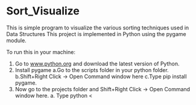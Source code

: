 # Sort_Visualize

This is simple program to visualize the various sorting techniques used in Data Structures
This project is implemented in Python using the pygame module.

To run this in your machine:
1. Go to www.python.org and download the latest version of Python.
2. Install pygame
    a.Go to the scripts folder in your python folder.
    b.Shift+Right Click -> Open Command window here
    c.Type pip install pygame.
3. Now go to the projects folder and Shift+Right Click -> Open Command window here.
    a. Type python <<Script name>>

# ------------------------------------------------------ENJOY-------------------------------------------------------

#------------------------------------------- **Functionality of the Game**------------------------------------------

1. After running an array with random element is generated.
2. Set the size of the array you want by using the buttons.
3. Set the speed of the sort that you want using the buttons.
4. Press Sort

-------------------------------------------------Enjoy the visualization---------------------------------------------